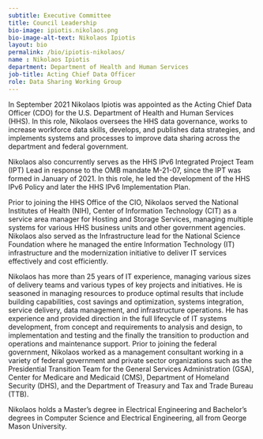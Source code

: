 ```yaml
---
subtitle: Executive Committee
title: Council Leadership
bio-image: ipiotis.nikolaos.png
bio-image-alt-text: Nikolaos Ipiotis
layout: bio
permalink: /bio/ipiotis-nikolaos/
name : Nikolaos Ipiotis
department: Department of Health and Human Services
job-title: Acting Chief Data Officer
role: Data Sharing Working Group
---
```


In September 2021 Nikolaos Ipiotis was appointed as the Acting Chief Data Officer (CDO) for the U.S. Department of Health and Human Services (HHS).  In this role, Nikolaos oversees the HHS data governance, works to increase workforce data skills, develops, and publishes data strategies, and implements systems and processes to improve data sharing across the department and federal government.

Nikolaos also concurrently serves as the HHS IPv6 Integrated Project Team (IPT) Lead in response to the OMB mandate M-21-07, since the IPT was formed in January of 2021.  In this role, he led the development of the HHS IPv6 Policy and later the HHS IPv6 Implementation Plan.
 
Prior to joining the HHS Office of the CIO, Nikolaos served the National Institutes of Health (NIH), Center of Information Technology (CIT) as a service area manager for Hosting and Storage Services, managing multiple systems for various HHS business units and other government agencies. Nikolaos also served as the Infrastructure lead for the National Science Foundation where he managed the entire Information Technology (IT) infrastructure and the modernization initiative to deliver IT services effectively and cost efficiently.   
 
Nikolaos has more than 25 years of IT experience, managing various sizes of delivery teams and various types of key projects and initiatives.  He is seasoned in managing resources to produce optimal results that include building capabilities, cost savings and optimization, systems integration, service delivery, data management, and infrastructure operations.  He has experience and provided direction in the full lifecycle of IT systems development, from concept and requirements to analysis and design, to implementation and testing and the finally the transition to production and operations and maintenance support.  Prior to joining the federal government, Nikolaos worked as a management consultant working in a variety of federal government and private sector organizations such as the Presidential Transition Team for the General Services Administration (GSA), Center for Medicare and Medicaid (CMS), Department of Homeland Security (DHS), and the Department of Treasury and Tax and Trade Bureau (TTB).
 
Nikolaos holds a Master’s degree in Electrical Engineering and Bachelor’s degrees in Computer Science and Electrical Engineering, all from George Mason University. 
